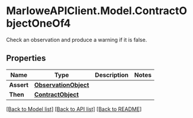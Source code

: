# MarloweAPIClient.Model.ContractObjectOneOf4
Check an observation and produce a warning if it is false.

## Properties

Name | Type | Description | Notes
------------ | ------------- | ------------- | -------------
**Assert** | [**ObservationObject**](ObservationObject.md) |  | 
**Then** | [**ContractObject**](ContractObject.md) |  | 

[[Back to Model list]](../README.md#documentation-for-models) [[Back to API list]](../README.md#documentation-for-api-endpoints) [[Back to README]](../README.md)

